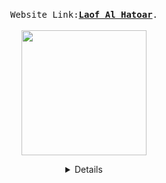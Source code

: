 

  <p align="center">
  <br>
  <samp>
    Website Link:<b><a rel="nofollow noopener noreferrer" target="_blank" href="https://ltdreamorgil.wordpress.com/">Laof Al Hatoar</a></b>.
  </samp>
  <br>
  <br>
   <img src="https://ltdreamorgil.files.wordpress.com/2021/05/d79cd7a2d795d7a3-d7a2d79c-d794d7aad795d790d7a8-1-e1622734347812.png" width="200"/>
  </p>
  
  <details align="center">

 #what did we do ?
  
  Building a website for the association using WordPress platform.
  <br>
  
  Participante: 
  <br>
  
 Idan Kelman -idankelman - designer <br>
 Elad David  - eladdavid5  -project manager <br> 
 Ofek Zada -ofekzada  -programmer <br>
 Inbar Shmaya - inbarshmaya - programmer <br>

  </details>
